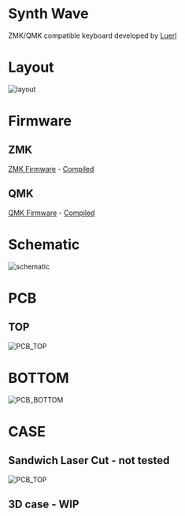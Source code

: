 # Synth Wave
ZMK/QMK compatible keyboard developed by [Luerl](https://github.com/Luerl21)
# Layout
![layout](imageshttps://raw.githubusercontent.com/Luerl21/synth_wave/main/images/layout.png)
# Firmware
## ZMK
[ZMK Firmware](https://github.com/Luerl21/zmk-config) -
[Compiled](https://github.com/Luerl21/synth_wave/firmware/ZMK)
## QMK
[QMK Firmware](https://github.com/Luerl21/qmk_synth_wave) -
[Compiled](https://github.com/Luerl21/synth_wave/firmware/QMK)
# Schematic
![schematic](imageshttps://raw.githubusercontent.com/Luerl21/synth_wave/main/images/Schematic.png)
# PCB
## TOP
![PCB_TOP](imageshttps://raw.githubusercontent.com/Luerl21/synth_wave/main/images/pcb_2D_TOP.svg)
# BOTTOM
![PCB_BOTTOM](imageshttps://raw.githubusercontent.com/Luerl21/synth_wave/main/images/pcb_2D_BOTTOM.svg)
# CASE
## Sandwich Laser Cut - not tested
![PCB_TOP](imageshttps://raw.githubusercontent.com/Luerl21/synth_wave/main/images/pcb_2D_TOP.svg)
## 3D case - WIP